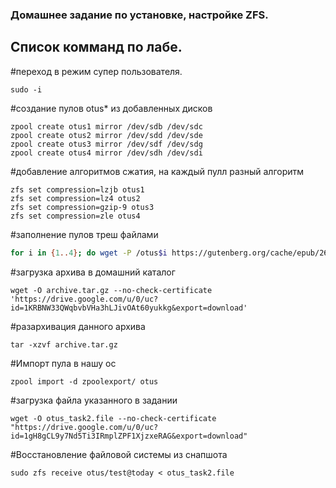 ### Домашнее задание по установке, настройке ZFS.
## Список комманд по лабе.

#переход в режим супер пользователя.
```console
sudo -i
```

#создание пулов otus* из добавленных дисков
```console
zpool create otus1 mirror /dev/sdb /dev/sdc
zpool create otus2 mirror /dev/sdd /dev/sde
zpool create otus3 mirror /dev/sdf /dev/sdg
zpool create otus4 mirror /dev/sdh /dev/sdi
```
#добавление алгоритмов сжатия, на каждый пулл разный алгоритм
```console
zfs set compression=lzjb otus1
zfs set compression=lz4 otus2
zfs set compression=gzip-9 otus3
zfs set compression=zle otus4
```

#заполнение пулов треш файлами
```bash
for i in {1..4}; do wget -P /otus$i https://gutenberg.org/cache/epub/2600/pg2600.converter.log; done
```
#загрузка архива в домашний каталог
```console
wget -O archive.tar.gz --no-check-certificate 'https://drive.google.com/u/0/uc?id=1KRBNW33QWqbvbVHa3hLJivOAt60yukkg&export=download'
```

#разархивация данного архива
```console
tar -xzvf archive.tar.gz
```

#Импорт пула в нашу ос 
```console
zpool import -d zpoolexport/ otus
```
#загрузка файла указанного в задании
```console
wget -O otus_task2.file --no-check-certificate "https://drive.google.com/u/0/uc?id=1gH8gCL9y7Nd5Ti3IRmplZPF1XjzxeRAG&export=download"
```
#Восстановление файловой системы из снапшота
```console
sudo zfs receive otus/test@today < otus_task2.file
```